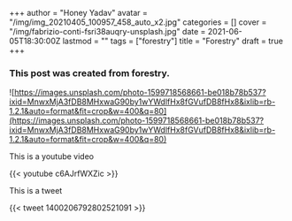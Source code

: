 +++
author = "Honey Yadav"
avatar = "/img/img_20210405_100957_458_auto_x2.jpg"
categories = []
cover = "/img/fabrizio-conti-fsri38auqry-unsplash.jpg"
date = 2021-06-05T18:30:00Z
lastmod = ""
tags = ["forestry"]
title = "Forestry"
draft = true
+++
### This post was created from forestry.

![https://images.unsplash.com/photo-1599718568661-be018b78b537?ixid=MnwxMjA3fDB8MHxwaG90by1wYWdlfHx8fGVufDB8fHx8&ixlib=rb-1.2.1&auto=format&fit=crop&w=400&q=80](https://images.unsplash.com/photo-1599718568661-be018b78b537?ixid=MnwxMjA3fDB8MHxwaG90by1wYWdlfHx8fGVufDB8fHx8&ixlib=rb-1.2.1&auto=format&fit=crop&w=400&q=80)

This is a youtube video

{{< youtube c6AJrfWXZic >}}

This is a tweet

{{< tweet 1400206792802521091 >}}